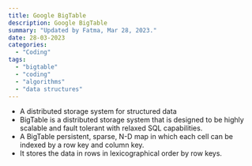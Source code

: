 ```yaml
---
title: Google BigTable
description: Google BigTable
summary: "Updated by Fatma, Mar 28, 2023."
date: 28-03-2023
categories:
  - "Coding"
tags:
  - "bigtable"
  - "coding"
  - "algorithms"
  - "data structures"
---
```


- A distributed storage system for structured data
- BigTable is a distributed storage system that is designed to be highly scalable and fault tolerant with relaxed SQL capabilities.
- A BigTable persistent, sparse, N-D map in which each cell can be indexed by a row key and column key.
- It stores the data in rows in lexicographical order by row keys.
